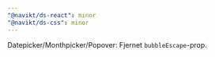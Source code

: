 ```yaml
---
"@navikt/ds-react": minor
"@navikt/ds-css": minor
---
```


Datepicker/Monthpicker/Popover: Fjernet `bubbleEscape`-prop.
